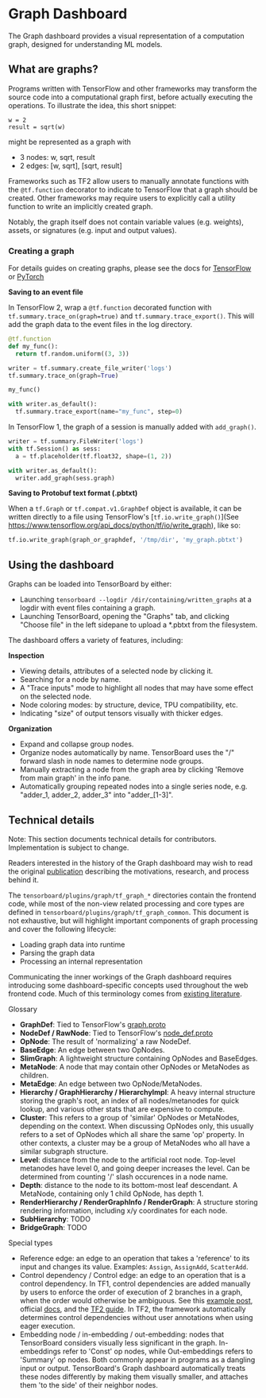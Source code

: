 # Graph Dashboard

The Graph dashboard provides a visual representation of a computation graph,
designed for understanding ML models.

## What are graphs?

Programs written with TensorFlow and other frameworks may transform the source
code into a computational graph first, before actually executing the operations.
To illustrate the idea, this short snippet:

```
w = 2
result = sqrt(w)
```

might be represented as a graph with

-   3 nodes: w, sqrt, result
-   2 edges: [w, sqrt], [sqrt, result]

Frameworks such as TF2 allow users to manually annotate functions with the
`@tf.function` decorator to indicate to TensorFlow that a graph should be
created. Other frameworks may require users to explicitly call a utility
function to write an implicitly created graph.

Notably, the graph itself does not contain variable values (e.g. weights),
assets, or signatures (e.g. input and output values).

### Creating a graph

For details guides on creating graphs, please see the docs for
[TensorFlow](https://www.tensorflow.org/guide/intro_to_graphs) or
[PyTorch](https://pytorch.org/docs/stable/tensorboard.html#torch.utils.tensorboard.writer.SummaryWriter.add_graph)

**Saving to an event file**

In TensorFlow 2, wrap a `@tf.function` decorated function with
`tf.summary.trace_on(graph=true)` and `tf.summary.trace_export()`. This will add
the graph data to the event files in the log directory.

```python
@tf.function
def my_func():
  return tf.random.uniform((3, 3))

writer = tf.summary.create_file_writer('logs')
tf.summary.trace_on(graph=True)

my_func()

with writer.as_default():
  tf.summary.trace_export(name="my_func", step=0)
```

In TensorFlow 1, the graph of a session is manually added with `add_graph()`.

```python
writer = tf.summary.FileWriter('logs')
with tf.Session() as sess:
  a = tf.placeholder(tf.float32, shape=(1, 2))

with writer.as_default():
  writer.add_graph(sess.graph)
```

**Saving to Protobuf text format (.pbtxt)**

When a `tf.Graph` or `tf.compat.v1.GraphDef` object is available, it can be
written directly to a file using TensorFlow's
[`tf.io.write_graph()`](See https://www.tensorflow.org/api_docs/python/tf/io/write_graph),
like so:

```python
tf.io.write_graph(graph_or_graphdef, '/tmp/dir', 'my_graph.pbtxt')
```

## Using the dashboard

Graphs can be loaded into TensorBoard by either:

-   Launching `tensorboard --logdir /dir/containing/written_graphs` at a logdir
    with event files containing a graph.
-   Launching TensorBoard, opening the "Graphs" tab, and clicking "Choose file"
    in the left sidepane to upload a *.pbtxt from the filesystem.

The dashboard offers a variety of features, including:

**Inspection**

-   Viewing details, attributes of a selected node by clicking it.
-   Searching for a node by name.
-   A "Trace inputs" mode to highlight all nodes that may have some effect on
    the selected node.
-   Node coloring modes: by structure, device, TPU compatibility, etc.
-   Indicating "size" of output tensors visually with thicker edges.

**Organization**

-   Expand and collapse group nodes.
-   Organize nodes automatically by name. TensorBoard uses the "/" forward slash
    in node names to determine node groups.
-   Manually extracting a node from the graph area by clicking 'Remove from main
    graph' in the info pane.
-   Automatically grouping repeated nodes into a single series node, e.g.
    "adder_1, adder_2, adder_3" into "adder_[1-3]".

## Technical details

Note: This section documents technical details for contributors. Implementation
is subject to change.

Readers interested in the history of the Graph dashboard may wish to read the
original
[publication](http://idl.cs.washington.edu/files/2018-TensorFlowGraph-VAST.pdf)
describing the motivations, research, and process behind it.

The `tensorboard/plugins/graph/tf_graph_*` directories contain the frontend
code, while most of the non-view related processing and core types are defined
in `tensorboard/plugins/graph/tf_graph_common`. This document is not exhaustive,
but will highlight important components of graph processing and cover the
following lifecycle:

-   Loading graph data into runtime
-   Parsing the graph data
-   Processing an internal representation

Communicating the inner workings of the Graph dashboard requires introducing
some dashboard-specific concepts used throughout the web frontend code. Much of
this terminology comes from
[existing literature](https://www.cs.ubc.ca/labs/imager/tr/2008/Archambault_GrouseFlocks_TVCG/grouseFlocksSub.pdf).

Glossary

-  **GraphDef**: Tied to TensorFlow's [graph.proto](https://github.com/tensorflow/tensorflow/blob/master/tensorflow/core/framework/graph.proto)
-  **NodeDef / RawNode**: Tied to TensorFlow's [node_def.proto](https://github.com/tensorflow/tensorflow/blob/master/tensorflow/core/framework/node_def.proto)
-  **OpNode**: The result of 'normalizing' a raw NodeDef.
-  **BaseEdge**: An edge between two OpNodes.
-  **SlimGraph**: A lightweight structure containing OpNodes and BaseEdges.
-  **MetaNode**: A node that may contain other OpNodes or MetaNodes as children.
-  **MetaEdge**: An edge between two OpNode/MetaNodes.
-  **Hierarchy / GraphHierarchy / HierarchyImpl**: A heavy internal structure storing the graph's root, an index of all nodes/metanodes for quick lookup, and various other stats that are expensive to compute.
-  **Cluster**: This refers to a group of 'similar' OpNodes or MetaNodes, depending on the context. When discussing OpNodes only, this usually refers to a set of OpNodes which all share the same 'op' property. In other contexts, a cluster may be a group of MetaNodes who all have a similar subgraph structure.
-  **Level**: distance from the node to the artificial root node. Top-level metanodes have level 0, and going deeper increases the level. Can be determined from counting '/' slash occurences in a node name.
-  **Depth**: distance to the node to its bottom-most leaf descendant. A MetaNode, containing only 1 child OpNode, has depth 1.
-  **RenderHierarchy / RenderGraphInfo / RenderGraph**: A structure storing rendering information, including x/y coordinates for each node.
-  **SubHierarchy**: TODO
-  **BridgeGraph**: TODO

Special types
- Reference edge: an edge to an operation that takes a 'reference' to its input and changes its value. Examples: `Assign`, `AssignAdd`, `ScatterAdd`.
- Control dependency / Control edge: an edge to an operation that is a control dependency. In TF1, control dependencies are added manually by users to enforce the order of execution of 2 branches in a graph, when the order would otherwise be ambiguous. See this [example post](https://stackoverflow.com/questions/55094952/understanding-tensorflow-control-dependencies), official [docs](https://www.tensorflow.org/api_docs/python/tf/control_dependencies), and the [TF2 guide](https://www.tensorflow.org/guide/effective_tf2). In TF2, the framework automatically determines control dependencies without user annotations when using eager execution.
- Embedding node / in-embedding / out-embedding: nodes that TensorBoard considers visually less significant in the graph. In-embeddings refer to 'Const' op nodes, while Out-embeddings refers to 'Summary' op nodes. Both commonly appear in programs as a dangling input or output. TensorBoard's Graph dashboard automatically treats these nodes differently by making them visually smaller, and attaches them 'to the side' of their neighbor nodes.
